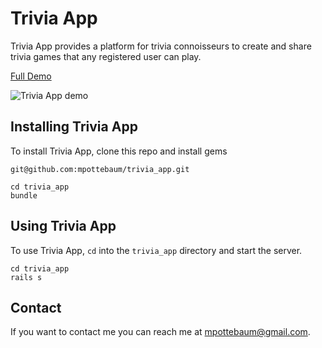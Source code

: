 # Trivia App

Trivia App provides a platform for trivia connoisseurs to create and share trivia games that any registered user can play.

[Full Demo](https://www.youtube.com/watch?v=WdueasHRmAs)

![Trivia App demo](https://j.gifs.com/wVNkng.gif)

## Installing Trivia App

To install Trivia App, clone this repo and install gems

```
git@github.com:mpottebaum/trivia_app.git

cd trivia_app
bundle
```

## Using Trivia App

To use Trivia App, `cd` into the `trivia_app` directory and start the server.

```
cd trivia_app
rails s
```

## Contact

If you want to contact me you can reach me at mpottebaum@gmail.com.